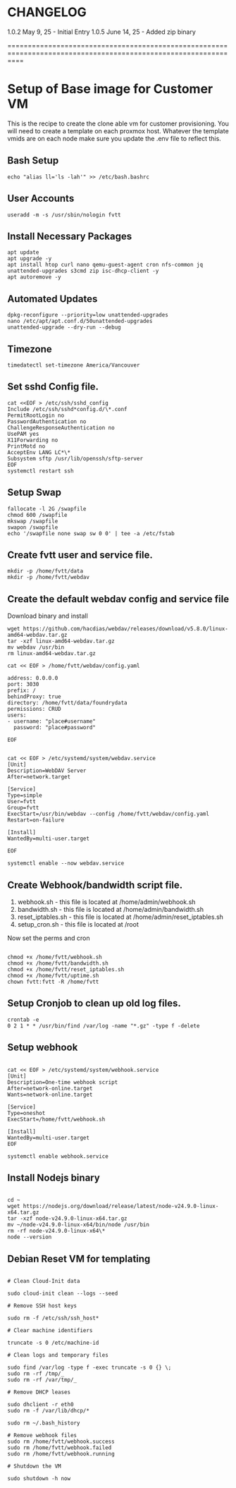 # CHANGELOG

1.0.2 May 9, 25 - Initial Entry
1.0.5 June 14, 25 - Added zip binary

================================================================================================================

# Setup of Base image for Customer VM

This is the recipe to create the clone able vm for customer provisioning. You will need to create a template on each proxmox host. Whatever the template vmids are on each node make sure you update the .env file to reflect this.

## Bash Setup

```
echo "alias ll='ls -lah'" >> /etc/bash.bashrc
```

## User Accounts

```
useradd -m -s /usr/sbin/nologin fvtt

```

## Install Necessary Packages

```
apt update
apt upgrade -y
apt install htop curl nano qemu-guest-agent cron nfs-common jq unattended-upgrades s3cmd zip isc-dhcp-client -y
apt autoremove -y
```

## Automated Updates

```
dpkg-reconfigure --priority=low unattended-upgrades
nano /etc/apt/apt.conf.d/50unattended-upgrades
unattended-upgrade --dry-run --debug
```

## Timezone

```
timedatectl set-timezone America/Vancouver
```

## Set sshd Config file.

```
cat <<EOF > /etc/ssh/sshd_config
Include /etc/ssh/sshd*config.d/\*.conf
PermitRootLogin no
PasswordAuthentication no
ChallengeResponseAuthentication no
UsePAM yes
X11Forwarding no
PrintMotd no
AcceptEnv LANG LC*\*
Subsystem sftp /usr/lib/openssh/sftp-server
EOF
systemctl restart ssh
```

## Setup Swap

```
fallocate -l 2G /swapfile
chmod 600 /swapfile
mkswap /swapfile
swapon /swapfile
echo '/swapfile none swap sw 0 0' | tee -a /etc/fstab
```

## Create fvtt user and service file.

```
mkdir -p /home/fvtt/data
mkdir -p /home/fvtt/webdav
```

## Create the default webdav config and service file

Download binary and install

```
wget https://github.com/hacdias/webdav/releases/download/v5.8.0/linux-amd64-webdav.tar.gz
tar -xzf linux-amd64-webdav.tar.gz
mv webdav /usr/bin
rm linux-amd64-webdav.tar.gz
```

```
cat << EOF > /home/fvtt/webdav/config.yaml

address: 0.0.0.0
port: 3030
prefix: /
behindProxy: true
directory: /home/fvtt/data/foundrydata
permissions: CRUD
users:
- username: "place#username"
  password: "place#password"

EOF

```

```

cat << EOF > /etc/systemd/system/webdav.service
[Unit]
Description=WebDAV Server
After=network.target

[Service]
Type=simple
User=fvtt
Group=fvtt
ExecStart=/usr/bin/webdav --config /home/fvtt/webdav/config.yaml
Restart=on-failure

[Install]
WantedBy=multi-user.target

EOF

systemctl enable --now webdav.service

```

## Create Webhook/bandwidth script file.

1. webhook.sh - this file is located at /home/admin/webhook.sh
2. bandwidth.sh - this file is located at /home/admin/bandwidth.sh
3. reset_iptables.sh - this file is located at /home/admin/reset_iptables.sh
4. setup_cron.sh - this file is located at /root

Now set the perms and cron

```

chmod +x /home/fvtt/webhook.sh
chmod +x /home/fvtt/bandwidth.sh
chmod +x /home/fvtt/reset_iptables.sh
chmod +x /home/fvtt/uptime.sh
chown fvtt:fvtt -R /home/fvtt

```

## Setup Cronjob to clean up old log files.

```
crontab -e
0 2 1 * * /usr/bin/find /var/log -name "*.gz" -type f -delete
```

## Setup webhook

```

cat << EOF > /etc/systemd/system/webhook.service
[Unit]
Description=One-time webhook script
After=network-online.target
Wants=network-online.target

[Service]
Type=oneshot
ExecStart=/home/fvtt/webhook.sh

[Install]
WantedBy=multi-user.target
EOF

systemctl enable webhook.service

```

## Install Nodejs binary

```

cd ~
wget https://nodejs.org/download/release/latest/node-v24.9.0-linux-x64.tar.gz
tar -xzf node-v24.9.0-linux-x64.tar.gz
mv ~/node-v24.9.0-linux-x64/bin/node /usr/bin
rm -rf node-v24.9.0-linux-x64\*
node --version

```

## Debian Reset VM for templating

```

# Clean Cloud-Init data

sudo cloud-init clean --logs --seed

# Remove SSH host keys

sudo rm -f /etc/ssh/ssh_host*

# Clear machine identifiers

truncate -s 0 /etc/machine-id

# Clean logs and temporary files

sudo find /var/log -type f -exec truncate -s 0 {} \;
sudo rm -rf /tmp/_
sudo rm -rf /var/tmp/_

# Remove DHCP leases

sudo dhclient -r eth0
sudo rm -f /var/lib/dhcp/*

sudo rm ~/.bash_history

# Remove webhook files
sudo rm /home/fvtt/webhook.success
sudo rm /home/fvtt/webhook.failed
sudo rm /home/fvtt/webhook.running

# Shutdown the VM

sudo shutdown -h now

```
